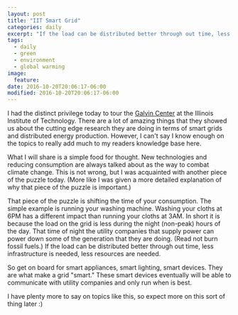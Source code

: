 ```yaml
---
layout: post
title: "IIT Smart Grid"
categories: daily
excerpt: "If the load can be distributed better through out time, less infrastructure is needed, less resources are needed."
tags:
  - daily
  - green
  - environment
  - global warming
image:
  feature:
date: 2016-10-20T20:06:17-06:00
modified: 2016-10-20T20:06:17-06:00
---
```


I had the distinct privilege today to tour the [Galvin Center](http://www.iitmicrogrid.net/galvincenter.aspx) at the Illinois Institute of Technology. There are a lot of amazing things that they showed us about the cutting edge research they are doing in terms of smart grids and distributed energy production. However, I can't say I know enough on the topics to really add much to my readers knowledge base here. 

What I will share is a simple food for thought. New technologies and reducing consumption are always talked about as the way to combat climate change. This is not wrong, but I was acquainted with another piece of the puzzle today. (More like I was given a more detailed explanation of why that piece of the puzzle is important.) 

That piece of the puzzle is shifting the time of your consumption. The simple example is running your washing machine. Washing your cloths at 6PM has a different impact than running your cloths at 3AM. In short it is because the load on the grid is less during the night (non-peak) hours of the day. That time of night the utility companies that supply power can power down some of the generation that they are doing. (Read not burn fossil fuels.) If the load can be distributed better through out time, less infrastructure is needed, less resources are needed.
 
 So get on board for smart appliances, smart lighting, smart devices. They are what make a grid "smart." These smart devices eventually will be able to communicate with utility companies and only run when is best. 
 
 I have plenty more to say on topics like this, so expect more on this sort of thing later :)
 
 
